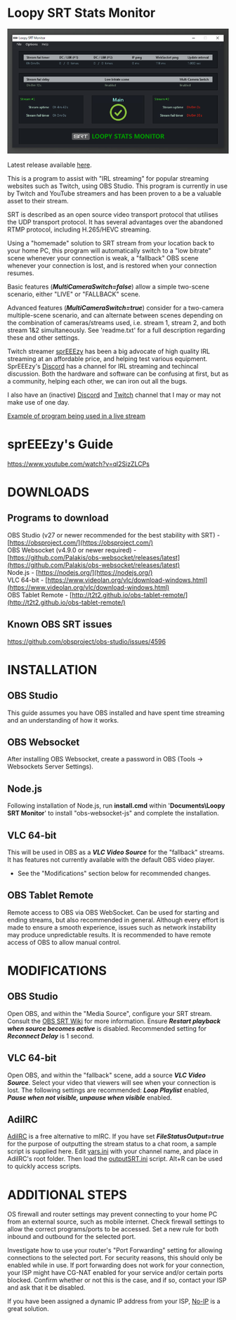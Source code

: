 # Loopy SRT Stats Monitor

![Loopy SRT Stats Monitor](./srt_stats_monitor.png)
  
Latest release available [here](https://github.com/loopy750/SRT-Stats-Monitor/releases/latest).

This is a program to assist with "IRL streaming" for popular streaming websites such as Twitch, using OBS Studio. This program is currently in use by Twitch and YouTube streamers and has been proven to a be a valuable asset to their stream.

SRT is described as an open source video transport protocol that utilises the UDP transport protocol. It has several advantages over the abandoned RTMP protocol, including H.265/HEVC streaming.

Using a "homemade" solution to SRT stream from your location back to your home PC, this program will automatically switch to a "low bitrate" scene whenever your connection is weak, a "fallback" OBS scene whenever your connection is lost, and is restored when your connection resumes.

Basic features (**_MultiCameraSwitch=false_**) allow a simple two-scene scenario, either "LIVE" or "FALLBACK" scene.

Advanced features (**_MultiCameraSwitch=true_**) consider for a two-camera multiple-scene scenario, and can alternate between scenes depending on the combination of cameras/streams used, i.e. stream 1, stream 2, and both stream 1&2 simultaneously. See 'readme.txt' for a full description regarding these and other settings.
  
  Twitch streamer [sprEEEzy](https://www.twitch.tv/spreeezy) has been a big advocate of high quality IRL streaming at an affordable price, and helping test various equipment. SprEEEzy's [Discord](https://discord.gg/REgDtsTVar) has a channel for IRL streaming and techincal discussion. Both the hardware and software can be confusing at first, but as a community, helping each other, we can iron out all the bugs.
  
  I also have an (inactive) [Discord](https://discord.gg/HQ23xS3ASt) and [Twitch](https://www.twitch.tv/loopy750) channel that I may or may not make use of one day.
  
  [Example of program being used in a live stream](https://user-images.githubusercontent.com/35911135/116689723-c2803680-a9fb-11eb-99bd-dbc29c6f75f5.mp4)
  
sprEEEzy's Guide
================

https://www.youtube.com/watch?v=ql2SizZLCPs

DOWNLOADS
=========

Programs to download
--------------------
OBS Studio (v27 or newer recommended for the best stability with SRT) - [https://obsproject.com/](https://obsproject.com/)  
OBS Websocket (v4.9.0 or newer required) - [https://github.com/Palakis/obs-websocket/releases/latest](https://github.com/Palakis/obs-websocket/releases/latest)  
Node.js - [https://nodejs.org/](https://nodejs.org/)  
VLC 64-bit - [https://www.videolan.org/vlc/download-windows.html](https://www.videolan.org/vlc/download-windows.html)  
OBS Tablet Remote - [http://t2t2.github.io/obs-tablet-remote/](http://t2t2.github.io/obs-tablet-remote/)

Known OBS SRT issues
--------------------
https://github.com/obsproject/obs-studio/issues/4596

INSTALLATION
============

OBS Studio
----------
This guide assumes you have OBS installed and have spent time streaming and an understanding of how it works.

OBS Websocket
-------------
After installing OBS Websocket, create a password in OBS (Tools -> Websockets Server Settings).

Node.js
-------
Following installation of Node.js, run __install.cmd__ within '__Documents\Loopy SRT Monitor__' to install "obs-websocket-js" and complete the installation.

VLC 64-bit
----------
This will be used in OBS as a **_VLC Video Source_** for the "fallback" streams. It has features not currently available with the default OBS video player.

* See the "Modifications" section below for recommended changes.

OBS Tablet Remote
-----------------
Remote access to OBS via OBS WebSocket. Can be used for starting and ending streams, but also recommended in general. Although every effort is made to ensure a smooth experience, issues such as network instability may produce unpredictable results. It is recommended to have remote access of OBS to allow manual control.


MODIFICATIONS
=============

OBS Studio
----------
Open OBS, and within the "Media Source", configure your SRT stream. Consult the [OBS SRT Wiki](https://obsproject.com/wiki/Streaming-With-SRT-Protocol) for more information. Ensure **_Restart playback when source becomes active_** is disabled. Recommended setting for **_Reconnect Delay_** is 1 second.

VLC 64-bit
----------
Open OBS, and within the "fallback" scene, add a source **_VLC Video Source_**. Select your video that viewers will see when your connection is lost. The following settings are recommended: **_Loop Playlist_** enabled, **_Pause when not visible, unpause when visible_** enabled.

AdiIRC
------

[AdiIRC](https://www.adiirc.com/) is a free alternative to mIRC. If you have set **_FileStatusOutput=true_** for the purpose of outputting the stream status to a chat room, a sample script is supplied here. Edit [vars.ini](https://raw.githubusercontent.com/loopy750/SRT-Stats-Monitor/master/modifications/adiirc/vars.ini) with your channel name, and place in AdiIRC's root folder. Then load the [outputSRT.ini](https://raw.githubusercontent.com/loopy750/SRT-Stats-Monitor/master/modifications/adiirc/outputSRT.ini) script. Alt+R can be used to quickly access scripts.


ADDITIONAL STEPS
================
OS firewall and router settings may prevent connecting to your home PC from an external source, such as mobile internet. Check firewall settings to allow the correct programs/ports to be accessed. Set a new rule for both inbound and outbound for the selected port.

Investigate how to use your router's "Port Forwarding" setting for allowing connections to the selected port. For security reasons, this should only be enabled while in use. If port forwarding does not work for your connection, your ISP might have CG-NAT enabled for your service and/or certain ports blocked. Confirm whether or not this is the case, and if so, contact your ISP and ask that it be disabled.

If you have been assigned a dynamic IP address from your ISP, [No-IP](https://www.noip.com/) is a great solution.
